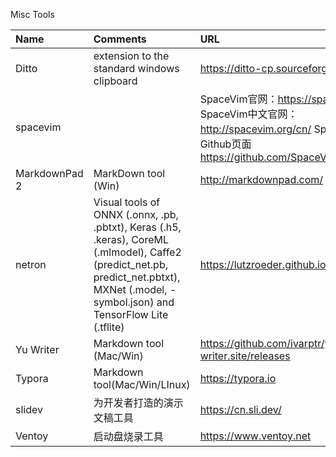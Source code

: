 Misc Tools

| Name | Comments | URL   |
| :--- | :----    | :---- |
| Ditto | extension to the standard windows clipboard | https://ditto-cp.sourceforge.io/ |
| spacevim| | SpaceVim官网：https://spacevim.org/ SpaceVim中文官网：http://spacevim.org/cn/ SpaceVim的Github页面 https://github.com/SpaceVim/SpaceVim|
| MarkdownPad 2 | MarkDown tool (Win)| http://markdownpad.com/ |
| netron | Visual tools of ONNX (.onnx, .pb, .pbtxt), Keras (.h5, .keras), CoreML (.mlmodel), Caffe2 (predict_net.pb, predict_net.pbtxt), MXNet (.model, -symbol.json) and TensorFlow Lite (.tflite) | https://lutzroeder.github.io/netron/ |
| Yu Writer | Markdown tool (Mac/Win) | https://github.com/ivarptr/yu-writer.site/releases |
| Typora | Markdown tool(Mac/Win/LInux) | https://typora.io |
| slidev | 为开发者打造的演示文稿工具 | https://cn.sli.dev/|
| Ventoy | 启动盘烧录工具 | https://www.ventoy.net |

